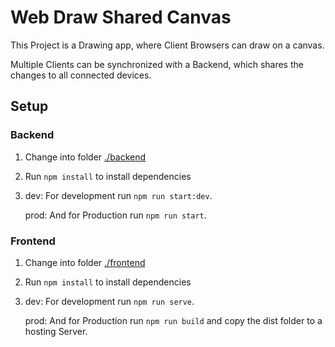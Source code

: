 # Web Draw Shared Canvas

This Project is a Drawing app, where Client Browsers can draw on a canvas.

Multiple Clients can be synchronized with a Backend, which shares the changes to all connected devices.

## Setup

### Backend

1. Change into folder [./backend](./backend)

2. Run `npm install` to install dependencies

3. dev: For development run `npm run start:dev`.

   prod: And for Production run `npm run start`.

### Frontend

1. Change into folder [./frontend](./frontend)

2. Run `npm install` to install dependencies

3. dev: For development run `npm run serve`.

   prod: And for Production run `npm run build` and copy the dist folder to a hosting Server.
